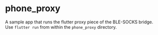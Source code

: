 # phone_proxy

A sample app that runs the flutter proxy piece of the BLE-SOCKS bridge.
Use `flutter run` from within the `phone_proxy` directory.

